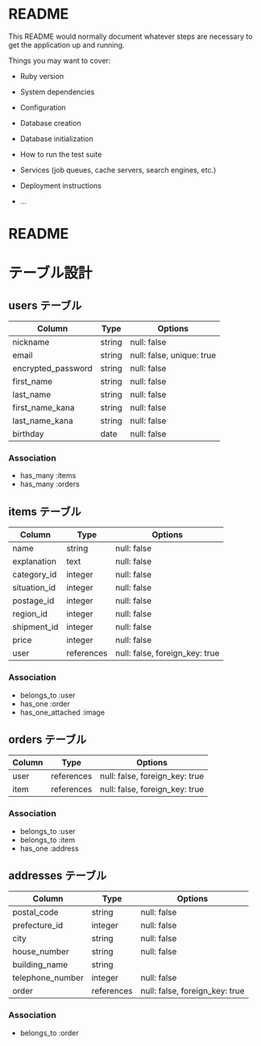 # README

This README would normally document whatever steps are necessary to get the
application up and running.

Things you may want to cover:

* Ruby version

* System dependencies

* Configuration

* Database creation

* Database initialization

* How to run the test suite

* Services (job queues, cache servers, search engines, etc.)

* Deployment instructions

* ...
# README

# テーブル設計

## users テーブル

| Column                 | Type   | Options     |
| ---------------------- | ------ | ----------- |
| nickname               | string | null: false |
| email                  | string | null: false, unique: true |
| encrypted_password     | string | null: false |
| first_name             | string | null: false |
| last_name              | string | null: false |
| first_name_kana        | string | null: false |
| last_name_kana         | string | null: false |
| birthday               | date   | null: false |


### Association

- has_many :items
- has_many :orders

## items テーブル

| Column         | Type        | Options                        |
| -------------- | ----------- | -------------------------------|
| name           | string      | null: false                    |
| explanation    | text        | null: false                    |
| category_id    | integer     | null: false                    |
| situation_id   | integer     | null: false                    |
| postage_id     | integer     | null: false                    |
| region_id      | integer     | null: false                    |
| shipment_id    | integer     | null: false                    |
| price          | integer     | null: false                    |
| user           | references  | null: false, foreign_key: true |

### Association

- belongs_to :user
- has_one :order
- has_one_attached :image

## orders テーブル

| Column  | Type       | Options                        |
| ------- | ---------- | ------------------------------ |
| user    | references | null: false, foreign_key: true |
| item    | references | null: false, foreign_key: true |

### Association
- belongs_to :user
- belongs_to :item
- has_one :address

## addresses テーブル

| Column           | Type       | Options                        |
| ---------------- | ---------- | ------------------------------ |
| postal_code      | string     | null: false                    |
| prefecture_id    | integer    | null: false                    |
| city             | string     | null: false                    |
| house_number     | string     | null: false                    |
| building_name    | string     |                                |
| telephone_number | integer    | null: false                    |
| order            | references | null: false, foreign_key: true |

### Association
- belongs_to :order

